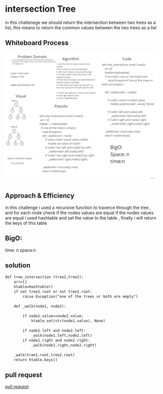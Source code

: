# intersection Tree 
in this challenege we should return the intersection between two trees as a list, this means to return the common values between the two trees as a list



## Whiteboard Process
![whiteboard](../data_structures_and_algorithms/assessts/tree_intersection.jpg)



## Approach & Efficiency
in this challenge i used a recursive function to traverce through the tree , and for each node check if the nodes values are equal if the nodes values are equal i used hashtable and set the value to the table , finally i will return the keys of this table
## BigO: 
time: n
space:n

## solution
```
def tree_intersection (tree1,tree2):
    arr=[]
    htable=Hashtable()
    if not tree1.root or not tree2.root:
        raise Exception("one of the trees or both are empty")
    
    def _walk(node1, node2):
        
        if node1.value==node2.value:
            htable.set(str(node1.value), None)
        
        if node1.left and node2.left:
            _walk(node1.left,node2.left)
        if node1.right and node2.right:
            _walk(node1.right,node2.right)
    
    _walk(tree1.root,tree2.root)
    return htable.keys()
```

## pull request
[pull request]()

